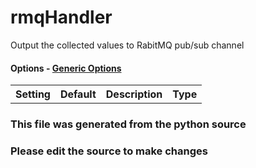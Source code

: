 rmqHandler
====

Output the collected values to RabitMQ pub/sub channel
#### Options - [Generic Options](Configuration)

<table><tr><th>Setting</th><th>Default</th><th>Description</th><th>Type</th></tr>
</table>

### This file was generated from the python source
### Please edit the source to make changes

